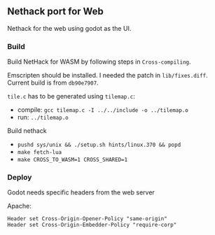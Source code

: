 ## Nethack port for Web

Nethack for the web using godot as the UI.

### Build

Build NetHack for WASM by following steps in `Cross-compiling`.

Emscripten should be installed. I needed the patch in `lib/fixes.diff`. Current build is from `db90e7907`.

`tile.c` has to be generated using `tilemap.c`:

- compile: `gcc tilemap.c -I ../../include -o ../tilemap.o`
- run: `../tilemap.o`

Build nethack

- `pushd sys/unix && ./setup.sh hints/linux.370 && popd`
- `make fetch-lua`
- `make CROSS_TO_WASM=1 CROSS_SHARED=1`

### Deploy

Godot needs specific headers from the web server

Apache:

```
Header set Cross-Origin-Opener-Policy "same-origin"
Header set Cross-Origin-Embedder-Policy "require-corp"
```
